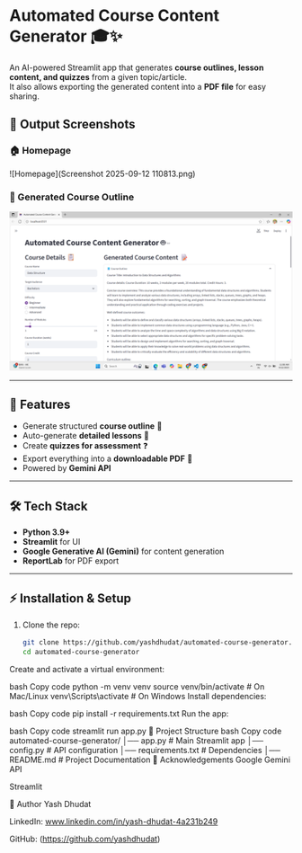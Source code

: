 # Automated Course Content Generator 🎓✨

An AI-powered Streamlit app that generates **course outlines, lesson content, and quizzes** from a given topic/article.  
It also allows exporting the generated content into a **PDF file** for easy sharing.

## 📸 Output Screenshots

### 🏠 Homepage
![Homepage](Screenshot 2025-09-12 110813.png)

### 📑 Generated Course Outline
![Course Outline](https://github.com/yashdhudat/automated-course-generator/blob/main/Screenshot%202025-09-12%20110813.png)

---

## 🚀 Features
- Generate structured **course outline** 📑  
- Auto-generate **detailed lessons** 📝  
- Create **quizzes for assessment** ❓  
- Export everything into a **downloadable PDF** 📄  
- Powered by **Gemini API**  

---

## 🛠️ Tech Stack
- **Python 3.9+**  
- **Streamlit** for UI  
- **Google Generative AI (Gemini)** for content generation  
- **ReportLab** for PDF export  

---

## ⚡ Installation & Setup

1. Clone the repo:
   ```bash
   git clone https://github.com/yashdhudat/automated-course-generator.git
   cd automated-course-generator
Create and activate a virtual environment:

bash
Copy code
python -m venv venv
source venv/bin/activate   # On Mac/Linux
venv\Scripts\activate      # On Windows
Install dependencies:

bash
Copy code
pip install -r requirements.txt
Run the app:

bash
Copy code
streamlit run app.py
📂 Project Structure
bash
Copy code
automated-course-generator/
│── app.py              # Main Streamlit app
│── config.py           # API configuration
│── requirements.txt    # Dependencies
│── README.md           # Project Documentation
🙌 Acknowledgements
Google Gemini API

Streamlit

👤 Author
Yash Dhudat

LinkedIn: www.linkedin.com/in/yash-dhudat-4a231b249

GitHub: (https://github.com/yashdhudat)
